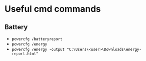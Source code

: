 # Useful cmd commands

## Battery

- `powercfg /batteryreport`
- `powercfg /energy`
- `powercfg /energy -output "C:\Users\<user>\Downloads\energy-report.html"`
